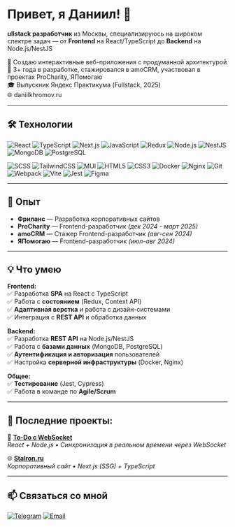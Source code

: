 # Привет, я Даниил! 👋

**ullstack разработчик** из Москвы, специализируюсь на широком спектре задач — от **Frontend** на React/TypeScript до **Backend** на Node.js/NestJS  

🎯 Создаю интерактивные веб-приложения с продуманной архитектурой  
💼 3+ года в разработке, стажировался в amoCRM, участвовал в проектах ProCharity, ЯПомогаю  
🎓 Выпускник Яндекс Практикума (Fullstack, 2025)  
🌐 daniilkhromov.ru  

---

## 🛠 Технологии

![React](https://img.shields.io/badge/-React-20232A?style=for-the-badge&logo=react&logoColor=61DAFB)
![TypeScript](https://img.shields.io/badge/-TypeScript-3178C6?style=for-the-badge&logo=typescript&logoColor=white)
![Next.js](https://img.shields.io/badge/-Next.js-000000?style=for-the-badge&logo=nextdotjs&logoColor=white)
![JavaScript](https://img.shields.io/badge/-JavaScript-F7DF1E?style=for-the-badge&logo=javascript&logoColor=black)
![Redux](https://img.shields.io/badge/-Redux-764ABC?style=for-the-badge&logo=redux&logoColor=white)
![Node.js](https://img.shields.io/badge/-Node.js-339933?style=for-the-badge&logo=nodedotjs&logoColor=white)
![NestJS](https://img.shields.io/badge/-NestJS-E0234E?style=for-the-badge&logo=nestjs&logoColor=white)
![MongoDB](https://img.shields.io/badge/-MongoDB-47A248?style=for-the-badge&logo=mongodb&logoColor=white)
![PostgreSQL](https://img.shields.io/badge/-PostgreSQL-4169E1?style=for-the-badge&logo=postgresql&logoColor=white)

![SCSS](https://img.shields.io/badge/-SCSS-CC6699?style=for-the-badge&logo=sass&logoColor=white)
![TailwindCSS](https://img.shields.io/badge/-Tailwind-38B2AC?style=for-the-badge&logo=tailwindcss&logoColor=white)
![MUI](https://img.shields.io/badge/-MUI-0081CB?style=for-the-badge&logo=mui&logoColor=white)
![HTML5](https://img.shields.io/badge/-HTML5-E34F26?style=for-the-badge&logo=html5&logoColor=white)
![CSS3](https://img.shields.io/badge/-CSS3-1572B6?style=for-the-badge&logo=css3&logoColor=white)
![Docker](https://img.shields.io/badge/-Docker-2496ED?style=for-the-badge&logo=docker&logoColor=white)
![Nginx](https://img.shields.io/badge/-Nginx-009639?style=for-the-badge&logo=nginx&logoColor=white)
![Git](https://img.shields.io/badge/-Git-F05032?style=for-the-badge&logo=git&logoColor=white)
![Webpack](https://img.shields.io/badge/-Webpack-8DD6F9?style=for-the-badge&logo=webpack&logoColor=black)
![Vite](https://img.shields.io/badge/-Vite-646CFF?style=for-the-badge&logo=vite&logoColor=white)
![Jest](https://img.shields.io/badge/-Jest-C21325?style=for-the-badge&logo=jest&logoColor=white)
![Figma](https://img.shields.io/badge/-Figma-F24E1E?style=for-the-badge&logo=figma&logoColor=white)

---

## 🚀 Опыт

- **Фриланс** — Разработка корпоративных сайтов
- **ProCharity** — Frontend-разработчик *(дек 2024 - март 2025)*
- **amoCRM** — Стажер Frontend-разработчик *(авг-сен 2024)*  
- **ЯПомогаю** — Frontend-разработчик *(июл-авг 2024)*

---

## 💡 Что умею

**Frontend:**  
✅ Разработка **SPA** на React с TypeScript  
✅ Работа с **состоянием** (Redux, Context API)  
✅ **Адаптивная верстка** и работа с дизайн-системами  
✅ Интеграция с **REST API** и обработка данных  

**Backend:**  
✅ Разработка **REST API** на Node.js/NestJS  
✅ Работа с **базами данных** (MongoDB, PostgreSQL)  
✅ **Аутентификация и авторизация** пользователей  
✅ Настройка **серверной инфраструктуры** (Docker, Nginx)  

**Общее:**  
✅ **Тестирование** (Jest, Cypress)  
✅ Работа в команде по **Agile/Scrum**  

---

## 🌟 Последние проекты:

🎨 **[To-Do с WebSocket](https://github.com/daniildd-kh/sharing-todo)**  
*React + Node.js • Синхронизация в реальном времени через WebSocket*

🌐 **[Stalron.ru](https://stalron.ru)**  
*Корпоративный сайт • Next.js (SSG) + TypeScript*

---

## 📫 Связаться со мной

[![Telegram](https://img.shields.io/badge/-Telegram-2CA5E0?style=for-the-badge&logo=telegram&logoColor=white)](https://t.me/daniildddd)
[![Email](https://img.shields.io/badge/-Email-D14836?style=for-the-badge&logo=gmail&logoColor=white)](mailto:khromov865@mail.ru)
